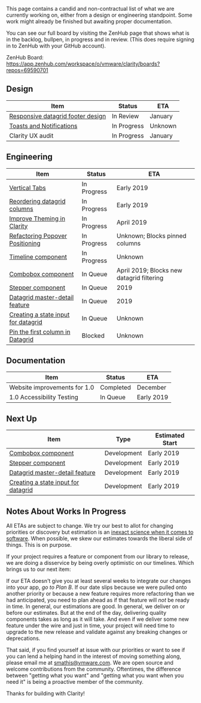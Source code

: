 This page contains a candid and non-contractual list of what we are currently working on, either from a design or engineering standpoint. Some work might already be finished but awaiting proper documentation.

You can see our full board by visiting the ZenHub page that shows what is in the backlog, bullpen, in progress and in review. (This does require signing in to ZenHub with your GitHub account).

ZenHub Board: https://app.zenhub.com/workspace/o/vmware/clarity/boards?repos=69590701

## Design
Item|Status|ETA
----|----|----
[Responsive datagrid footer design](https://github.com/vmware/clarity/issues/2855)|In Review|January
[Toasts and Notifications](https://github.com/vmware/clarity/issues/365)|In Progress|Unknown
Clarity UX audit|In Progress|January

## Engineering
Item|Status|ETA
----|----|----
[Vertical Tabs](https://github.com/vmware/clarity/issues/452)|In Progress|Early 2019
[Reordering datagrid columns](https://github.com/vmware/clarity/issues/1771)|In Progress|Early 2019
[Improve Theming in Clarity](https://github.com/vmware/clarity/issues/2770)|In Progress|April 2019
[Refactoring Popover Positioning](https://github.com/vmware/clarity/issues/2683)|In Progress|Unknown; Blocks pinned columns
[Timeline component](https://github.com/vmware/clarity/issues/1633)|In Progress|Unknown
[Combobox component](https://github.com/vmware/clarity/issues/248)|In Queue|April 2019; Blocks new datagrid filtering
[Stepper component](https://github.com/vmware/clarity/issues/2503)|In Queue|2019
[Datagrid master-detail feature](https://github.com/vmware/clarity/issues/2005)|In Queue|2019
[Creating a state input for datagrid](https://github.com/vmware/clarity/issues/2846)|In Queue|Unknown
[Pin the first column in Datagrid](https://github.com/vmware/clarity/issues/1586)|Blocked|Unknown

## Documentation
Item|Status|ETA
----|----|----
Website improvements for 1.0|Completed|December
1.0 Accessibility Testing|In Queue|Early 2019

## Next Up
Item|Type|Estimated Start
----|----|----
[Combobox component](https://github.com/vmware/clarity/issues/248)|Development|Early 2019
[Stepper component](https://github.com/vmware/clarity/issues/2503)|Development|Early 2019
[Datagrid master-detail feature](https://github.com/vmware/clarity/issues/2005)|Development|Early 2019
[Creating a state input for datagrid](https://github.com/vmware/clarity/issues/2846)|Development|Early 2019


## Notes About Works In Progress

All ETAs are subject to change. We try our best to allot for changing priorities or discovery but estimation is an [inexact science when it comes to software](https://techcrunch.com/2016/04/30/estimate-thrice-develop-once/). When possible, we skew our estimates towards the liberal side of things. This is on purpose.

If your project requires a feature or component from our library to release, we are doing a disservice by being overly optimistic on our timelines. Which brings us to our next item:

If our ETA doesn't give you at least several weeks to integrate our changes into your app, _go to Plan B_. If our date slips because we were pulled onto another priority or because a new feature requires more refactoring than we had anticipated, you need to plan ahead as if that feature will _not_ be ready in time. In general, our estimations are good. In general, we deliver on or before our estimates. But at the end of the day, delivering quality components takes as long as it will take. And even if we deliver some new feature under the wire and just in time, your project will need time to upgrade to the new release and validate against any breaking changes or deprecations.

That said, if you find yourself at issue with our priorities or want to see if you can lend a helping hand in the interest of moving something along, please email me at [smathis@vmware.com](mailto:smathis@vmware.coml). We are open source and welcome contributions from the community. Oftentimes, the difference between "getting what you want" and "getting what you want when you need it" is being a proactive member of the community.

Thanks for building with Clarity!
